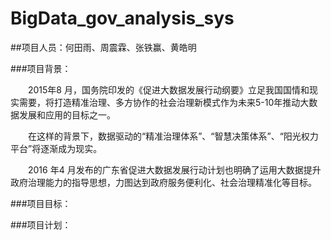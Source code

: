 # BigData_gov_analysis_sys

##项目人员：何田雨、周震霖、张铁赢、黄皓明

###项目背景：
	
&emsp;&emsp;2015年8 月，国务院印发的《促进大数据发展行动纲要》立足我国国情和现实需要，将打造精准治理、多方协作的社会治理新模式作为未来5-10年推动大数据发展和应用的目标之一。  

&emsp;&emsp;在这样的背景下，数据驱动的“精准治理体系”、“智慧决策体系”、“阳光权力平台”将逐渐成为现实。

&emsp;&emsp;2016 年4 月发布的广东省促进大数据发展行动计划也明确了运用大数据提升政府治理能力的指导思想，力图达到政府服务便利化、社会治理精准化等目标。

###项目目标：



###项目计划：